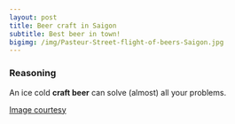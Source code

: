 ```yaml
---
layout: post
title: Beer craft in Saigon
subtitle: Best beer in town!
bigimg: /img/Pasteur-Street-flight-of-beers-Saigon.jpg
---
```


### Reasoning

An ice cold **craft beer** can solve (almost) all your problems.  


[Image courtesy](https://i0.wp.com/www.craftytrail.com/wp-content/uploads/2016/08/Pasteur-Street-flight-of-beers-Saigon.jpg?fit=2048%2C1361&ssl=1)
